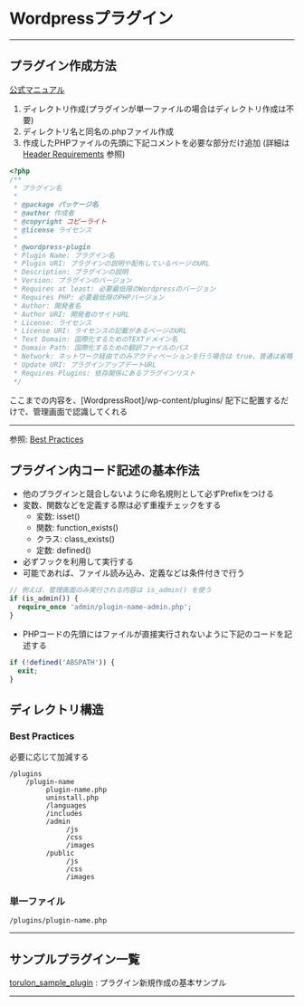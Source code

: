 # Wordpressプラグイン

---
## プラグイン作成方法
[公式マニュアル](https://developer.wordpress.org/plugins/plugin-basics/)
1. ディレクトリ作成(プラグインが単一ファイルの場合はディレクトリ作成は不要)
2. ディレクトリ名と同名の.phpファイル作成
3. 作成したPHPファイルの先頭に下記コメントを必要な部分だけ追加
(詳細は [Header Requirements](https://developer.wordpress.org/plugins/plugin-basics/header-requirements/) 参照)
```php
<?php
/**
 * プラグイン名
 *
 * @package パッケージ名
 * @author 作成者
 * @copyright コピーライト
 * @license ライセンス
 *
 * @wordpress-plugin
 * Plugin Name: プラグイン名
 * Plugin URI: プラグインの説明や配布しているページのURL
 * Description: プラグインの説明
 * Version: プラグインのバージョン
 * Requires at least: 必要最低限のWordpressのバージョン
 * Requires PHP: 必要最低限のPHPバージョン
 * Author: 開発者名
 * Author URI: 開発者のサイトURL
 * License: ライセンス
 * License URI: ライセンスの記載があるページのURL
 * Text Domain: 国際化するためのTEXTドメイン名
 * Domain Path: 国際化するための翻訳ファイルのパス
 * Network: ネットワーク経由でのみアクティベーションを行う場合は true、普通は省略
 * Update URI: プラグインアップデートURL
 * Requires Plugins: 依存関係にあるプラグインリスト
 */
```
ここまでの内容を、[WordpressRoot]/wp-content/plugins/ 配下に配置するだけで、管理画面で認識してくれる

---

参照: [Best Practices](https://developer.wordpress.org/plugins/plugin-basics/best-practices/)
## プラグイン内コード記述の基本作法

- 他のプラグインと競合しないように命名規則として必ずPrefixをつける
- 変数、関数などを定義する際は必ず重複チェックをする
    - 変数: isset()
    - 関数: function_exists()
    - クラス: class_exists()
    - 定数: defined()
- 必ずフックを利用して実行する
- 可能であれば、ファイル読み込み、定義などは条件付きで行う
```php
// 例えば、管理画面のみ実行される内容は is_admin() を使う
if (is_admin()) {
  require_once 'admin/plugin-name-admin.php';
}
```
- PHPコードの先頭にはファイルが直接実行されないように下記のコードを記述する
```php
if (!defined('ABSPATH')) {
  exit;
}
```

## ディレクトリ構造
### Best Practices
必要に応じて加減する
```
/plugins
    /plugin-name
         plugin-name.php
         uninstall.php
         /languages
         /includes
         /admin
              /js
              /css
              /images
         /public
              /js
              /css
              /images
```
### 単一ファイル
```
/plugins/plugin-name.php
```

---

## サンプルプラグイン一覧

[torulon_sample_plugin](./torulon_sample_plugin) : プラグイン新規作成の基本サンプル

---